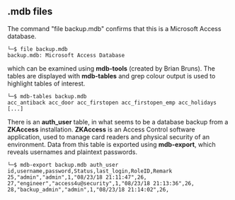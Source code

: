 ## .mdb files
The command "file backup.mdb" confirms that this is a Microsoft Access database.
```
└─$ file backup.mdb          
backup.mdb: Microsoft Access Database
```
which can be examined using **mdb-tools** (created by Brian Bruns). The tables are displayed with **mdb-tables**
and grep colour output is used to highlight tables of interest. 
```
└─$ mdb-tables backup.mdb          
acc_antiback acc_door acc_firstopen acc_firstopen_emp acc_holidays [...]
```
There is an **auth_user** table, in what seems to be a database backup from a **ZKAccess** installation. **ZKAccess** is an Access
Control software application, used to manage card readers and physical security of an environment.
Data from this table is exported using **mdb-export**, which reveals usernames and plaintext passwords.
```
└─$ mdb-export backup.mdb auth_user
id,username,password,Status,last_login,RoleID,Remark
25,"admin","admin",1,"08/23/18 21:11:47",26,
27,"engineer","access4u@security",1,"08/23/18 21:13:36",26,
28,"backup_admin","admin",1,"08/23/18 21:14:02",26,
```

